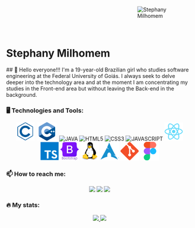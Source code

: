 <img align="right" width="150px" style="margin-top:-20px" src="https://github.com/user-attachments/assets/9913bea9-4e49-46bc-a127-3b4abf3a5517" alt="Stephany Milhomem">
  
</br>
</br>
</br>
<div dsplay="inline-block">
  <h1 align="left">Stephany Milhomem</h1>
</div>
## 👋 Hello everyone!!!
I'm a 19-year-old Brazilian girl who studies software engineering at the Federal University of Goiás.
I always seek to delve deeper into the technology area and at the moment I am concentrating my studies in the Front-end area but without leaving the Back-end in the background.
</br>

### 🖥️ Technologies and Tools:

<p align="center">
  <img width="50" src="https://github.com/devicons/devicon/blob/master/icons/c/c-line.svg" alt="C"/>&nbsp;
  <img width="50" src="https://github.com/devicons/devicon/blob/master/icons/cplusplus/cplusplus-original.svg" title="CPP" alt="CPP"/>&nbsp;
  <img width="50" src="https://cdn.jsdelivr.net/gh/devicons/devicon/icons/java/java-original.svg" title = "JAVA"/>
  <img width="50" src="https://cdn.jsdelivr.net/gh/devicons/devicon/icons/html5/html5-original-wordmark.svg" title = "HTML5"/>
  <img width="50" src="https://cdn.jsdelivr.net/gh/devicons/devicon/icons/css3/css3-original-wordmark.svg" title = "CSS3"/>
  <img width="50" src="https://cdn.jsdelivr.net/gh/devicons/devicon/icons/javascript/javascript-original.svg" title = "JAVASCRIPT"/>
  <img width="50" src="https://github.com/devicons/devicon/blob/master/icons/react/react-original.svg" title = "REACT"/>
  <img width="50" src="https://github.com/devicons/devicon/blob/master/icons/typescript/typescript-original.svg" title = "TYPESCRIPT"/>
  <img width="50" src="https://github.com/devicons/devicon/blob/master/icons/bootstrap/bootstrap-original-wordmark.svg" title = "BOOTSTRAP"/>
  <img width="50" src="https://github.com/devicons/devicon/blob/master/icons/linux/linux-original.svg" title = "LINUX"/>
  <img width="50" src="https://github.com/devicons/devicon/blob/master/icons/archlinux/archlinux-original.svg" title = "ARCHLINUX"/>
  <img width="50" src="https://github.com/devicons/devicon/blob/master/icons/git/git-original.svg" title = "GIT"/>
  <img width="50" src="https://github.com/devicons/devicon/blob/master/icons/figma/figma-original.svg" title = "FIGMA"/>
</p>

### 📫 How to reach me:
<p align="center">
  <a href="https://www.instagram.com/milhomemstephany/" target="_blank"><img loading="lazy" src="https://img.shields.io/badge/-Instagram-%23E4405F?style=for-the-badge&logo=instagram&logoColor=white" target="_blank"></a>
  <a href = "mailto:stephanymilhomem56@gmail.com"><img loading="lazy" src="https://img.shields.io/badge/Gmail-D14836?style=for-the-badge&logo=gmail&logoColor=white" target="_blank"></a>
  <a href="https://www.linkedin.com/in/stephany-de-oliveira-sousa-milhomem-a32288246/" target="_blank"><img loading="lazy" src="https://img.shields.io/badge/-LinkedIn-%230077B5?style=for-the-badge&logo=linkedin&logoColor=white" target="_blank"></a>  
</p>

### 🔥 My stats:
<p align="center">
  <a href="https://github.com/StephanyMil">
    <img height="180em" src="https://github-readme-stats-eight-theta.vercel.app/api/top-langs/?username=StephanyMil&layout=compact&langs_count=8&theme=algolia"/>
    <img height="180em" src="https://github-readme-stats-eight-theta.vercel.app/api?username=StephanyMil&show_icons=true&theme=algolia&include_all_commits=true&count_private=true"/>
  </a>
</p>
